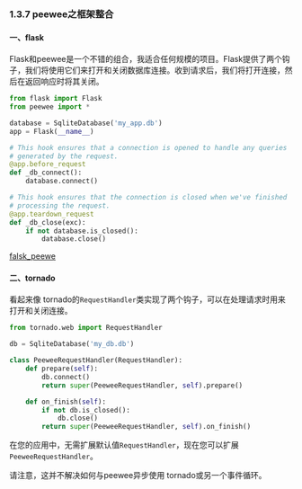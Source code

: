 ### 1.3.7 peewee之框架整合

#### 一、flask

 Flask和peewee是一个不错的组合，我适合任何规模的项目。Flask提供了两个钩子，我们将使用它们来打开和关闭数据库连接。收到请求后，我们将打开连接，然后在返回响应时将其关闭。 

```python
from flask import Flask
from peewee import *

database = SqliteDatabase('my_app.db')
app = Flask(__name__)

# This hook ensures that a connection is opened to handle any queries
# generated by the request.
@app.before_request
def _db_connect():
    database.connect()

# This hook ensures that the connection is closed when we've finished
# processing the request.
@app.teardown_request
def _db_close(exc):
    if not database.is_closed():
        database.close()
```

[falsk_peewe](http://docs.peewee-orm.com/projects/flask-peewee/en/latest/index.html?highlight=flask)

#### 二、tornado

 看起来像 tornado的`RequestHandler`类实现了两个钩子，可以在处理请求时用来打开和关闭连接。 

```python
from tornado.web import RequestHandler

db = SqliteDatabase('my_db.db')

class PeeweeRequestHandler(RequestHandler):
    def prepare(self):
        db.connect()
        return super(PeeweeRequestHandler, self).prepare()

    def on_finish(self):
        if not db.is_closed():
            db.close()
        return super(PeeweeRequestHandler, self).on_finish()
```

在您的应用中，无需扩展默认值`RequestHandler`，现在您可以扩展`PeeweeRequestHandler`。

请注意，这并不解决如何与peewee异步使用 tornado或另一个事件循环。